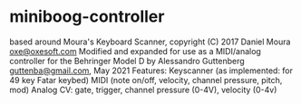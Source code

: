 # miniboog-controller

  based around Moura's Keyboard Scanner, copyright (C) 2017 Daniel Moura <oxe@oxesoft.com>
  Modified and expanded for use as a MIDI/analog controller for the Behringer Model D by Alessandro Guttenberg <guttenba@gmail.com>, May 2021
  Features:
  Keyscanner (as implemented: for 49 key Fatar keybed)
  MIDI (note on/off, velocity, channel pressure, pitch, mod)
  Analog CV: gate, trigger, channel pressure (0-4V), velocity (0-4v)
